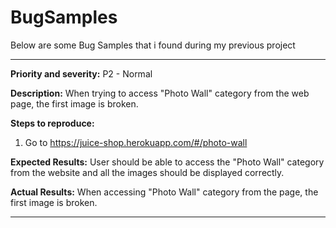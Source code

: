 # BugSamples
Below are some Bug Samples that i found during my previous project


------------------------------

**Priority and severity:**
P2 - Normal

**Description:** 
When trying to access "Photo Wall" category from the web page, the first image is broken.

**Steps to reproduce:**
1. Go to https://juice-shop.herokuapp.com/#/photo-wall

**Expected Results:**
User should be able to access the "Photo Wall" category from the website and all the images should be displayed correctly.

**Actual Results:**
When accessing "Photo Wall" category from the page, the first image is broken.


------------------------------

